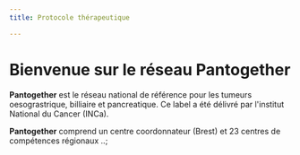 ```yaml
---
title: Protocole thérapeutique

---
```



# Bienvenue sur le réseau Pantogether


**Pantogether** est le réseau national de référence
pour les tumeurs oesograstrique, billiaire et
pancreatique.
Ce label a été délivré par l'institut National du Cancer (INCa).

**Pantogether** comprend un centre coordonnateur (Brest) et
23 centres de compétences régionaux ..;
 

